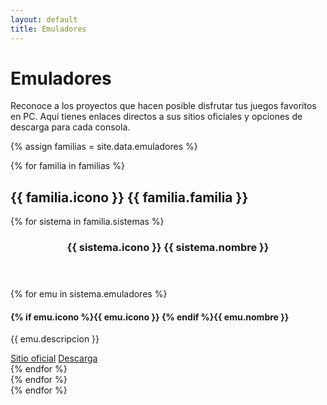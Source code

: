 ```yaml
---
layout: default
title: Emuladores
---
```


<h1>Emuladores</h1>
<p class="lead">Reconoce a los proyectos que hacen posible disfrutar tus juegos favoritos en PC. Aquí tienes enlaces directos a sus sitios oficiales y opciones de descarga para cada consola.</p>

{% assign familias = site.data.emuladores %}
<div class="emulator-groups">
  {% for familia in familias %}
    <section class="emulator-family">
      <h2>{{ familia.icono }} {{ familia.familia }}</h2>
      {% for sistema in familia.sistemas %}
        <article class="emulator-system">
          <header class="emulator-system-header">
            <h3>{{ sistema.icono }} {{ sistema.nombre }}</h3>
          </header>
          <div class="emulator-grid">
            {% for emu in sistema.emuladores %}
              <div class="emulator-card">
                <h4>{% if emu.icono %}{{ emu.icono }} {% endif %}{{ emu.nombre }}</h4>
                <p>{{ emu.descripcion }}</p>
                <div class="emulator-links">
                  <a class="btn" href="{{ emu.sitio }}" target="_blank" rel="noopener">Sitio oficial</a>
                  <a class="btn alt" href="{{ emu.descarga | default: emu.sitio }}" target="_blank" rel="noopener">Descarga</a>
                </div>
              </div>
            {% endfor %}
          </div>
        </article>
      {% endfor %}
    </section>
  {% endfor %}
</div>
